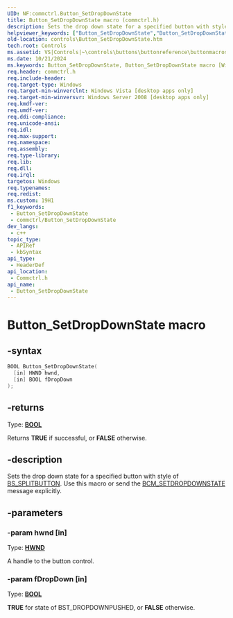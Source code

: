 ```yaml
---
UID: NF:commctrl.Button_SetDropDownState
title: Button_SetDropDownState macro (commctrl.h)
description: Sets the drop down state for a specified button with style of BS_SPLITBUTTON. Use this macro or send the BCM_SETDROPDOWNSTATE message explicitly.
helpviewer_keywords: ["Button_SetDropDownState","Button_SetDropDownState macro [Windows Controls]","_shell_Button_SetDropDownState","_shell_Button_SetDropDownState_cpp","commctrl/Button_SetDropDownState","controls.Button_SetDropDownState","controls._shell_Button_SetDropDownState"]
old-location: controls\Button_SetDropDownState.htm
tech.root: Controls
ms.assetid: VS|Controls|~\controls\buttons\buttonreference\buttonmacros\button_setdropdownstate.htm
ms.date: 10/21/2024
ms.keywords: Button_SetDropDownState, Button_SetDropDownState macro [Windows Controls], _shell_Button_SetDropDownState, _shell_Button_SetDropDownState_cpp, commctrl/Button_SetDropDownState, controls.Button_SetDropDownState, controls._shell_Button_SetDropDownState
req.header: commctrl.h
req.include-header: 
req.target-type: Windows
req.target-min-winverclnt: Windows Vista [desktop apps only]
req.target-min-winversvr: Windows Server 2008 [desktop apps only]
req.kmdf-ver: 
req.umdf-ver: 
req.ddi-compliance: 
req.unicode-ansi: 
req.idl: 
req.max-support: 
req.namespace: 
req.assembly: 
req.type-library: 
req.lib: 
req.dll: 
req.irql: 
targetos: Windows
req.typenames: 
req.redist: 
ms.custom: 19H1
f1_keywords:
 - Button_SetDropDownState
 - commctrl/Button_SetDropDownState
dev_langs:
 - c++
topic_type:
 - APIRef
 - kbSyntax
api_type:
 - HeaderDef
api_location:
 - Commctrl.h
api_name:
 - Button_SetDropDownState
---
```


# Button_SetDropDownState macro

## -syntax

```cpp
BOOL Button_SetDropDownState(
  [in] HWND hwnd,
  [in] BOOL fDropDown
);
```

## -returns

Type: **[BOOL](/windows/desktop/winprog/windows-data-types)**

Returns <b>TRUE</b> if successful, or <b>FALSE</b> otherwise.


## -description

Sets the drop down state for a specified button with style of <a href="/windows/desktop/Controls/button-styles">BS_SPLITBUTTON</a>. Use this macro or send the <a href="/windows/desktop/Controls/bcm-setdropdownstate">BCM_SETDROPDOWNSTATE</a> message explicitly.

## -parameters

### -param hwnd [in]

Type: <b><a href="/windows/desktop/WinProg/windows-data-types">HWND</a></b>

A handle to the button control.

### -param fDropDown [in]

Type: <b><a href="/windows/desktop/WinProg/windows-data-types">BOOL</a></b>

<b>TRUE</b> for state of  BST_DROPDOWNPUSHED, or <b>FALSE</b> otherwise.

